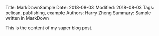 Title: MarkDownSample
Date: 2018-08-03
Modified: 2018-08-03
Tags: pelican, publishing, example
Authors: Harry Zheng
Summary: Sample written in MarkDown

This is the content of my super blog post.